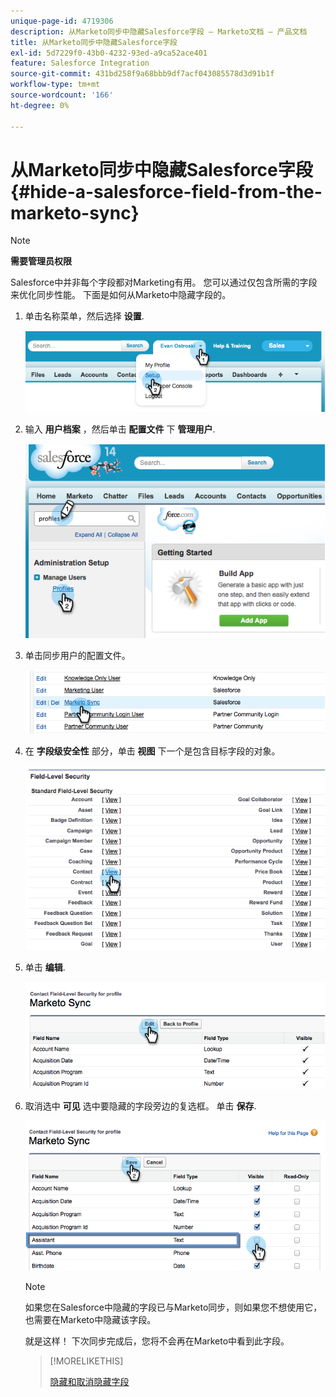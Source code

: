 ```yaml
---
unique-page-id: 4719306
description: 从Marketo同步中隐藏Salesforce字段 — Marketo文档 — 产品文档
title: 从Marketo同步中隐藏Salesforce字段
exl-id: 5d7229f0-43b0-4232-93ed-a9ca52ace401
feature: Salesforce Integration
source-git-commit: 431bd258f9a68bbb9df7acf043085578d3d91b1f
workflow-type: tm+mt
source-wordcount: '166'
ht-degree: 0%

---
```


# 从Marketo同步中隐藏Salesforce字段 {#hide-a-salesforce-field-from-the-marketo-sync}

>[!NOTE]
>
>**需要管理员权限**

Salesforce中并非每个字段都对Marketing有用。 您可以通过仅包含所需的字段来优化同步性能。 下面是如何从Marketo中隐藏字段的。

1. 单击名称菜单，然后选择 **设置**.

   ![](assets/image2015-6-30-15-3a11-3a23.png)

1. 输入 **用户档案** ，然后单击 **配置文件** 下 **管理用户**.

   ![](assets/image2015-6-30-15-3a12-3a46.png)

1. 单击同步用户的配置文件。

   ![](assets/image2015-6-30-15-3a17-3a38.png)

1. 在 **字段级安全性** 部分，单击 **视图** 下一个是包含目标字段的对象。

   ![](assets/image2015-6-30-15-3a24-3a32.png)

1. 单击 **编辑**.

   ![](assets/image2015-6-30-15-3a25-3a42.png)

1. 取消选中 **可见** 选中要隐藏的字段旁边的复选框。 单击 **保存**.

   ![](assets/image2015-6-30-15-3a27-3a16.png)

   >[!NOTE]
   >
   >如果您在Salesforce中隐藏的字段已与Marketo同步，则如果您不想使用它，也需要在Marketo中隐藏该字段。

   就是这样！ 下次同步完成后，您将不会再在Marketo中看到此字段。

   >[!MORELIKETHIS]
   >
   >[隐藏和取消隐藏字段](/help/marketo/product-docs/administration/field-management/hide-and-unhide-a-field.md)
